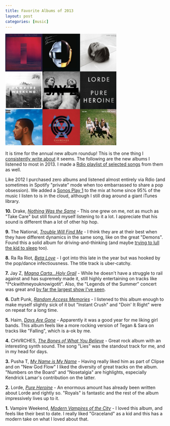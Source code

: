 ```yaml
--- 
title: Favorite Albums of 2013
layout: post
categories: [music]
---
```

<div class="flickr-frame"><a href="http://rd.io/x/QVaELTMq3Ck/"><img src="/images/2013_albums.png" class="flickr-photo" /></a>
</div>

It is time for the annual new album roundup! This is the one thing I <a href="/2012/12/favorite-albums-2012/">consistently write about</a> it seems. The following are the new albums I listened to most in 2013. I made a <a href="http://rd.io/x/QVaELTMq3Ck/">Rdio playlist of selected songs</a> from them as well.

Like 2012 I purchased zero albums and listened almost entirely via Rdio (and sometimes in Spotify "private" mode when too embarrassed to share a pop obsession). We added a <a href="http://www.amazon.com/dp/B00EWCUK1Q/?tag=mikechampion">Sonos Play 1</a> to the mix at home since 95% of the music I listen to is in the cloud, although I still drag around a giant iTunes library.

**10.** Drake, <a href="http://rd.io/x/QVaELSJr9xY/"><em>Nothing Was the Same</em></a> - This one grew on me, not as much as "Take Care" but still found myself listening to it a lot. I appreciate that his sound is different than a lot of other hip hop.

**9.** The National, <a href="http://rd.io/x/QVaELSJxFAY/"><em>Trouble Will Find Me</em></a> - I think they are at their best when they have different dynamics in the same song, like on the great "Demons". Found this a solid album for driving-and-thinking (and maybe <a href="https://twitter.com/babychamps/status/402127805779279872">trying to lull the kid to sleep</a> too).

**8.** Ra Ra Riot, <a href="http://rd.io/x/QVaELSJ-LGQ/"><em>Beta Love</em></a> - I got into this late in the year but was hooked by the pop/dance infectiousness. The title track is uber-catchy.

**7.** Jay Z, <a href="http://rd.io/x/QVaELSJuSpI/"><em>Magna Carta...Holy Grail</em></a> - While he doesn't have a struggle to rail against and has supremely made it, still highly entertaining on tracks like "f*ckwithmeyouknowigotit". Also, the "Legends of the Summer" concert was great and <a href="http://www.flickr.com/photos/downtree/9489070839/">by far the largest show I've seen</a>.

**6.** Daft Punk, <a href="http://rd.io/x/QVaELSJy0K8/"><em>Random Access Memories</em></a> - I listened to this album enough to make myself slightly sick of it but "Instant Crush" and "Doin' It Right" were on repeat for a long time. 

**5.** Haim, <a href="http://rd.io/x/QVaELSJrshY/"><em>Days Are Gone</em></a> - Apparently it was a good year for me liking girl bands. This album feels like a more rocking version of Tegan & Sara on tracks like "Falling", which is a-ok by me.

**4.** CHVRCHES, <a href="http://rd.io/x/QVaELSJr430/"><em>The Bones of What You Believe</em></a> - Great rock album with an interesting synth sound. The song "Lies" was the standout track for me, and in my head for days.

**3.** Pusha T, <a href="http://rd.io/x/QVaELSJq_jo/"><em>My Name is My Name</em></a> - Having really liked him as part of Clipse and on "New God Flow" I liked the diversity of great tracks on the album. "Numbers on the Board" and "Nosetalgia" are highlights, especially Kendrick Lamar's contribution on the latter.

**2.** Lorde, <a href="http://rd.io/x/QVaELSJrF2o/"><em>Pure Heroine</em></a> - An enormous amount has already been written about Lorde and rightly so. "Royals" is fantastic and the rest of the album impressively lives up to it.

**1.** Vampire Weekend, <a href="http://rd.io/x/QVaELSJxFAo/"><em>Modern Vampires of the City</em></a> - I loved this album, and feels like their best to date. I really liked "Graceland" as a kid and this has a modern take on what I loved about that.